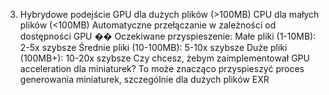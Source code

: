 
3. Hybrydowe podejście
GPU dla dużych plików (>100MB)
CPU dla małych plików (<100MB)
Automatyczne przełączanie w zależności od dostępności GPU
�� Oczekiwane przyspieszenie:
Małe pliki (1-10MB): 2-5x szybsze
Średnie pliki (10-100MB): 5-10x szybsze
Duże pliki (100MB+): 10-20x szybsze
Czy chcesz, żebym zaimplementował GPU acceleration dla miniaturek? To może znacząco przyspieszyć proces generowania miniaturek, szczególnie dla dużych plików EXR
